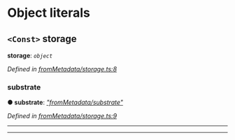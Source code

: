 

# Object literals

<a id="storage"></a>

## `<Const>` storage

**storage**: *`object`*

*Defined in [fromMetadata/storage.ts:8](https://github.com/polkadot-js/api/blob/ca8da1f/packages/type-storage/src/fromMetadata/storage.ts#L8)*

<a id="storage.substrate"></a>

###  substrate

**● substrate**: *[&quot;fromMetadata/substrate&quot;](_frommetadata_substrate_.md)*

*Defined in [fromMetadata/storage.ts:9](https://github.com/polkadot-js/api/blob/ca8da1f/packages/type-storage/src/fromMetadata/storage.ts#L9)*

___

___

